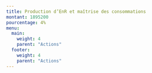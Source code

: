 ```yaml
---
title: Production d’EnR et maîtrise des consommations
montant: 1895200
pourcentage: 4%
menu:
  main:
    weight: 4
    parent: "Actions"
  footer:
    weight: 4
    parent: "Actions"
---
```


